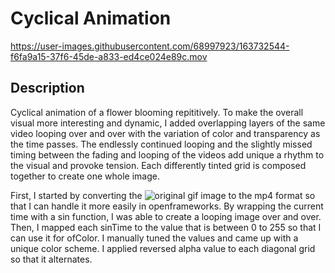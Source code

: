 # Cyclical Animation

https://user-images.githubusercontent.com/68997923/163732544-f6fa9a15-37f6-45de-a833-ed4ce024e89c.mov

## Description
Cyclical animation of a flower blooming repititively. To make the overall visual more interesting and dynamic, I added overlapping layers of the same video looping over and over with the variation of color and transparency as the time passes. The endlessly continued looping and the slightly missed timing between the fading and looping of the videos add unique a rhythm to the visual and provoke tension. Each differently tinted grid is composed together to create one whole image. 

First, I started by converting the ![original gif image](https://gfycat.com/amp/alertwarlikeass-flower-blooming-gif
) to the mp4 format so that I can handle it more easily in openframeworks. By wrapping the current time with a sin function, I was able to create a looping image over and over. Then, I mapped each sinTime to the value that is between 0 to 255 so that I can use it for ofColor. I manually tuned the values and came up with a unique color scheme. I applied reversed alpha value to each diagonal grid so that it alternates.
